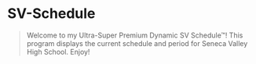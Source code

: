 # SV-Schedule
> Welcome to my Ultra-Super Premium Dynamic SV Schedule™!
> This program displays the current schedule and period for Seneca Valley High School.
> Enjoy!

